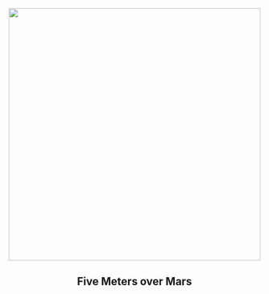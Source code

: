 
<p align="center"><img src="https://apod.nasa.gov/apod/image/2308/PIA25969_Ingenuity1024.jpg" width="500" height="500"></p>
<h2 align="center"> Five Meters over Mars </h2>
